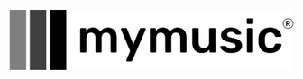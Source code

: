 ![MasterHead](https://raw.githubusercontent.com/nvminh9/mymusic_webapp/refs/heads/main/src/assets/images/logoNoBackground.png)
